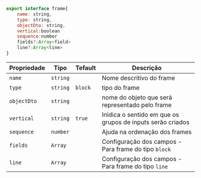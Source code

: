 ```js
export interface frame{
    name: string,
    type: string,
    objectDto: string,
    vertical:boolean
    sequence:number
    fields?:Array<field>
    line?:Array<line>
}
```

|Propriedade|Tipo|Tefault|Descrição|
|-|-|-|-|
|`name`|`string`||Nome descritivo do frame|
|`type`|`string`|`block`|tipo do frame|
|`objectDto`|`string`||nome do objeto que será representado pelo frame|
|`vertical`|`string`|`true`|Inidica o sentido em que os grupos de inputs serão criados|
|`sequence`|`number`||Ajuda na ordenação dos frames|
|`fields`|`Array`||Configuração dos campos - Para frame do tipo `block` |
|`line`|`Array`||Configuração dos campos - Para frame do tipo `line` |
